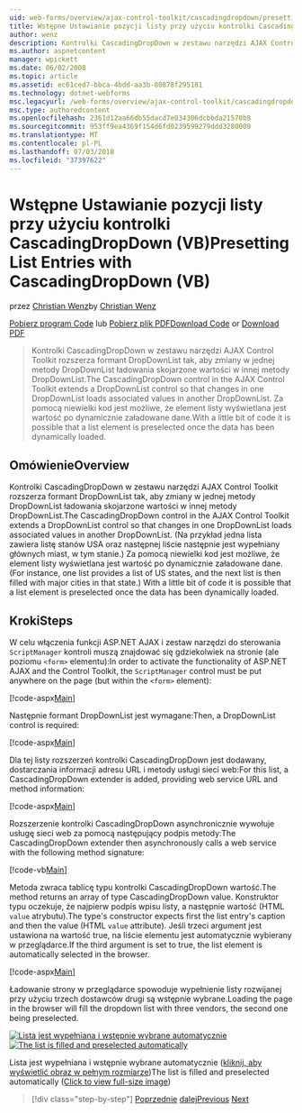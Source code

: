 ```yaml
---
uid: web-forms/overview/ajax-control-toolkit/cascadingdropdown/presetting-list-entries-with-cascadingdropdown-vb
title: Wstępne Ustawianie pozycji listy przy użyciu kontrolki CascadingDropDown (VB) | Dokumentacja firmy Microsoft
author: wenz
description: Kontrolki CascadingDropDown w zestawu narzędzi AJAX Control Toolkit rozszerza formant DropDownList, tak aby zmiany w jednej metody DropDownList ładowania skojarzone wartości w anoth...
ms.author: aspnetcontent
manager: wpickett
ms.date: 06/02/2008
ms.topic: article
ms.assetid: ec61ced7-bbca-4bdd-aa3b-80878f295181
ms.technology: dotnet-webforms
msc.legacyurl: /web-forms/overview/ajax-control-toolkit/cascadingdropdown/presetting-list-entries-with-cascadingdropdown-vb
msc.type: authoredcontent
ms.openlocfilehash: 2361d12aa66db55dacd7e034306dcbbda21570b8
ms.sourcegitcommit: 953ff9ea4369f154d6fd0239599279ddd3280009
ms.translationtype: MT
ms.contentlocale: pl-PL
ms.lasthandoff: 07/03/2018
ms.locfileid: "37397622"
---
```

<a name="presetting-list-entries-with-cascadingdropdown-vb"></a><span data-ttu-id="5a2d4-103">Wstępne Ustawianie pozycji listy przy użyciu kontrolki CascadingDropDown (VB)</span><span class="sxs-lookup"><span data-stu-id="5a2d4-103">Presetting List Entries with CascadingDropDown (VB)</span></span>
====================
<span data-ttu-id="5a2d4-104">przez [Christian Wenz](https://github.com/wenz)</span><span class="sxs-lookup"><span data-stu-id="5a2d4-104">by [Christian Wenz](https://github.com/wenz)</span></span>

<span data-ttu-id="5a2d4-105">[Pobierz program Code](http://download.microsoft.com/download/9/0/7/907760b1-2c60-4f81-aeb6-ca416a573b0d/cascadingdropdown2.vb.zip) lub [Pobierz plik PDF](http://download.microsoft.com/download/2/d/c/2dc10e34-6983-41d4-9c08-f78f5387d32b/CascadingDropDown2VB.pdf)</span><span class="sxs-lookup"><span data-stu-id="5a2d4-105">[Download Code](http://download.microsoft.com/download/9/0/7/907760b1-2c60-4f81-aeb6-ca416a573b0d/cascadingdropdown2.vb.zip) or [Download PDF](http://download.microsoft.com/download/2/d/c/2dc10e34-6983-41d4-9c08-f78f5387d32b/CascadingDropDown2VB.pdf)</span></span>

> <span data-ttu-id="5a2d4-106">Kontrolki CascadingDropDown w zestawu narzędzi AJAX Control Toolkit rozszerza formant DropDownList tak, aby zmiany w jednej metody DropDownList ładowania skojarzone wartości w innej metody DropDownList.</span><span class="sxs-lookup"><span data-stu-id="5a2d4-106">The CascadingDropDown control in the AJAX Control Toolkit extends a DropDownList control so that changes in one DropDownList loads associated values in another DropDownList.</span></span> <span data-ttu-id="5a2d4-107">Za pomocą niewielki kod jest możliwe, że element listy wyświetlana jest wartość po dynamicznie załadowane dane.</span><span class="sxs-lookup"><span data-stu-id="5a2d4-107">With a little bit of code it is possible that a list element is preselected once the data has been dynamically loaded.</span></span>


## <a name="overview"></a><span data-ttu-id="5a2d4-108">Omówienie</span><span class="sxs-lookup"><span data-stu-id="5a2d4-108">Overview</span></span>

<span data-ttu-id="5a2d4-109">Kontrolki CascadingDropDown w zestawu narzędzi AJAX Control Toolkit rozszerza formant DropDownList tak, aby zmiany w jednej metody DropDownList ładowania skojarzone wartości w innej metody DropDownList.</span><span class="sxs-lookup"><span data-stu-id="5a2d4-109">The CascadingDropDown control in the AJAX Control Toolkit extends a DropDownList control so that changes in one DropDownList loads associated values in another DropDownList.</span></span> <span data-ttu-id="5a2d4-110">(Na przykład jedna lista zawiera listę stanów USA oraz następnej liście następnie jest wypełniany głównych miast, w tym stanie.) Za pomocą niewielki kod jest możliwe, że element listy wyświetlana jest wartość po dynamicznie załadowane dane.</span><span class="sxs-lookup"><span data-stu-id="5a2d4-110">(For instance, one list provides a list of US states, and the next list is then filled with major cities in that state.) With a little bit of code it is possible that a list element is preselected once the data has been dynamically loaded.</span></span>

## <a name="steps"></a><span data-ttu-id="5a2d4-111">Kroki</span><span class="sxs-lookup"><span data-stu-id="5a2d4-111">Steps</span></span>

<span data-ttu-id="5a2d4-112">W celu włączenia funkcji ASP.NET AJAX i zestaw narzędzi do sterowania `ScriptManager` kontroli muszą znajdować się gdziekolwiek na stronie (ale poziomu `<form>` elementu):</span><span class="sxs-lookup"><span data-stu-id="5a2d4-112">In order to activate the functionality of ASP.NET AJAX and the Control Toolkit, the `ScriptManager` control must be put anywhere on the page (but within the `<form>` element):</span></span>

[!code-aspx[Main](presetting-list-entries-with-cascadingdropdown-vb/samples/sample1.aspx)]

<span data-ttu-id="5a2d4-113">Następnie formant DropDownList jest wymagane:</span><span class="sxs-lookup"><span data-stu-id="5a2d4-113">Then, a DropDownList control is required:</span></span>

[!code-aspx[Main](presetting-list-entries-with-cascadingdropdown-vb/samples/sample2.aspx)]

<span data-ttu-id="5a2d4-114">Dla tej listy rozszerzeń kontrolki CascadingDropDown jest dodawany, dostarczania informacji adresu URL i metody usługi sieci web:</span><span class="sxs-lookup"><span data-stu-id="5a2d4-114">For this list, a CascadingDropDown extender is added, providing web service URL and method information:</span></span>

[!code-aspx[Main](presetting-list-entries-with-cascadingdropdown-vb/samples/sample3.aspx)]

<span data-ttu-id="5a2d4-115">Rozszerzenie kontrolki CascadingDropDown asynchronicznie wywołuje usługę sieci web za pomocą następujący podpis metody:</span><span class="sxs-lookup"><span data-stu-id="5a2d4-115">The CascadingDropDown extender then asynchronously calls a web service with the following method signature:</span></span>

[!code-vb[Main](presetting-list-entries-with-cascadingdropdown-vb/samples/sample4.vb)]

<span data-ttu-id="5a2d4-116">Metoda zwraca tablicę typu kontrolki CascadingDropDown wartość.</span><span class="sxs-lookup"><span data-stu-id="5a2d4-116">The method returns an array of type CascadingDropDown value.</span></span> <span data-ttu-id="5a2d4-117">Konstruktor typu oczekuje, że najpierw podpis wpisu listy, a następnie wartość (HTML `value` atrybutu).</span><span class="sxs-lookup"><span data-stu-id="5a2d4-117">The type's constructor expects first the list entry's caption and then the value (HTML `value` attribute).</span></span> <span data-ttu-id="5a2d4-118">Jeśli trzeci argument jest ustawiona na wartość true, na liście elementu jest automatycznie wybierany w przeglądarce.</span><span class="sxs-lookup"><span data-stu-id="5a2d4-118">If the third argument is set to true, the list element is automatically selected in the browser.</span></span>

[!code-aspx[Main](presetting-list-entries-with-cascadingdropdown-vb/samples/sample5.aspx)]

<span data-ttu-id="5a2d4-119">Ładowanie strony w przeglądarce spowoduje wypełnienie listy rozwijanej przy użyciu trzech dostawców drugi są wstępnie wybrane.</span><span class="sxs-lookup"><span data-stu-id="5a2d4-119">Loading the page in the browser will fill the dropdown list with three vendors, the second one being preselected.</span></span>


<span data-ttu-id="5a2d4-120">[![Lista jest wypełniana i wstępnie wybrane automatycznie](presetting-list-entries-with-cascadingdropdown-vb/_static/image2.png)](presetting-list-entries-with-cascadingdropdown-vb/_static/image1.png)</span><span class="sxs-lookup"><span data-stu-id="5a2d4-120">[![The list is filled and preselected automatically](presetting-list-entries-with-cascadingdropdown-vb/_static/image2.png)](presetting-list-entries-with-cascadingdropdown-vb/_static/image1.png)</span></span>

<span data-ttu-id="5a2d4-121">Lista jest wypełniana i wstępnie wybrane automatycznie ([kliknij, aby wyświetlić obraz w pełnym rozmiarze](presetting-list-entries-with-cascadingdropdown-vb/_static/image3.png))</span><span class="sxs-lookup"><span data-stu-id="5a2d4-121">The list is filled and preselected automatically ([Click to view full-size image](presetting-list-entries-with-cascadingdropdown-vb/_static/image3.png))</span></span>

> [!div class="step-by-step"]
> <span data-ttu-id="5a2d4-122">[Poprzednie](using-cascadingdropdown-with-a-database-vb.md)
> [dalej](using-auto-postback-with-cascadingdropdown-vb.md)</span><span class="sxs-lookup"><span data-stu-id="5a2d4-122">[Previous](using-cascadingdropdown-with-a-database-vb.md)
[Next](using-auto-postback-with-cascadingdropdown-vb.md)</span></span>
